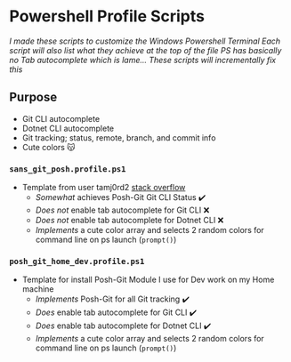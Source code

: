 # Powershell Profile Scripts

_I made these scripts to customize the Windows Powershell Terminal_
_Each script will also list what they achieve at the top of the file_
_PS has basically no Tab autocomplete which is lame..._
_These scripts will incrementally fix this_

## Purpose
- Git CLI autocomplete
- Dotnet CLI autocomplete
- Git tracking; status, remote, branch, and commit info
- Cute colors 😽

### `sans_git_posh.profile.ps1`
- Template from user tamj0rd2 [stack overflow](https://stackoverflow.com/a/44411205/20575174)
  - _Somewhat_ achieves Posh-Git Git CLI Status :heavy_check_mark:
  - _Does not_ enable tab autocomplete for Git CLI :x:
  - _Does not_ enable tab autocomplete for Dotnet CLI :x:
  - _Implements_ a cute color array and selects 2 random colors for command line on ps launch (`prompt()`)

### `posh_git_home_dev.profile.ps1`
- Template for install Posh-Git Module I use for Dev work on my Home machine
  - _Implements_ Posh-Git for all Git tracking :heavy_check_mark:
  - _Does_ enable tab autocomplete for Git CLI :heavy_check_mark:
  - _Does_ enable tab autocomplete for Dotnet CLI :heavy_check_mark:
  - _Implements_ a cute color array and selects 2 random colors for command line on ps launch (`prompt()`)
